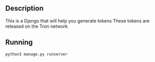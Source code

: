 
## Description

This is a Django that will help you generate tokens
These tokens are released on the Tron network


## Running

```shell
python3 manage.py runserver
```

